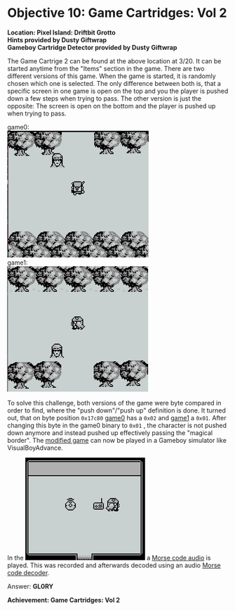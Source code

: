 # Objective 10: Game Cartridges: Vol 2
**Location: Pixel Island: Driftbit Grotto**  
**Hints provided by Dusty Giftwrap**  
**Gameboy Cartridge Detector provided by Dusty Giftwrap**

The Game Cartrige 2 can be found at the above location at 3/20.
It can be started anytime from the "Items" section in the game.
There are two different versions of this game. When the game is started, it is randomly chosen which one is selected.
The only difference between both is, that a specific screen in one game is open on the top and you the player is pushed down a few steps when trying to pass. The other version is just the opposite: The screen is open on the bottom and the player is pushed up when trying to pass.

game0:  
![game0](game0.png)  
game1:  
![game1](game1.png)

To solve this challenge, both versions of the game were byte compared in order to find, where the "push down"/"push up" definition is done. It turned out, that on byte position `0x17c80` [game0](https://gamegosling.com/vol2-akHB27gg6pN0/rom/game0.gb) has a `0x02` and [game1](https://gamegosling.com/vol2-akHB27gg6pN0/rom/game1.gb) a `0x01`.
After changing this byte in the game0 binary to `0x01` , the character is not pushed down anymore and instead pushed up effectively passing the "magical border".
The [modified game](game-solved.gb) can now be played in a Gameboy simulator like VisualBoyAdvance.

In the ![final screen](final-screen.png) a [Morse code audio](Morse-Code.m4a) is played. This was recorded and afterwards decoded using an audio [Morse code decoder](https://morsecode.world/international/decoder/audio-decoder-adaptive.html).

Answer: **GL0RY**

**Achievement: Game Cartridges: Vol 2**
<!--stackedit_data:
eyJoaXN0b3J5IjpbLTE1MDA5Njk1NTAsLTQ2MjYzMzY0NiwtMT
I4NDgwODg3MCwtMjE0MDM0MDIzNyw3MjQwODEwODEsMTg2OTc4
MTQxMSw5NTMzMjUyNzQsLTIwMTAxOTI2M119
-->